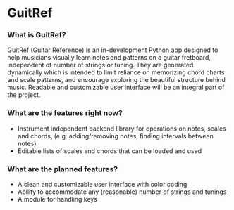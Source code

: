# GuitRef

### What is GuitRef?
GuitRef (Guitar Reference) is an in-development Python app designed to help musicians visually learn notes and patterns on a guitar fretboard, independent of number of strings or tuning. They are generated dynamically which is intended to limit reliance on memorizing chord charts and scale patterns, and encourage exploring the beautiful structure behind music. Readable and customizable user interface will be an integral part of the project.

### What are the features right now?
* Instrument independent backend library for operations on notes, scales and chords, (e.g. adding/removing notes, finding intervals between notes)
* Editable lists of scales and chords that can be loaded and used

### What are the planned features?
* A clean and customizable user interface with color coding
* Ability to accommodate any (reasonable) number of strings and tunings
* A module for handling keys
